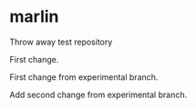 # marlin
Throw away test repository

First change.

First change from experimental branch.

Add second change from experimental branch.
